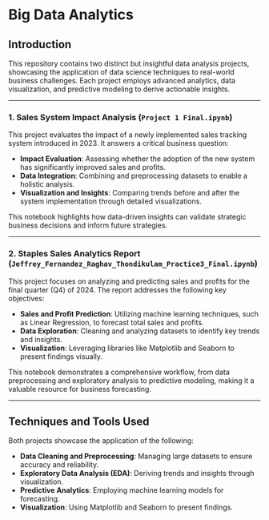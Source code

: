 # Big Data Analytics

## Introduction

This repository contains two distinct but insightful data analysis projects, showcasing the application of data science techniques to real-world business challenges. Each project employs advanced analytics, data visualization, and predictive modeling to derive actionable insights.

---

### 1. **Sales System Impact Analysis** (`Project 1 Final.ipynb`)

This project evaluates the impact of a newly implemented sales tracking system introduced in 2023. It answers a critical business question:
- **Impact Evaluation**: Assessing whether the adoption of the new system has significantly improved sales and profits.
- **Data Integration**: Combining and preprocessing datasets to enable a holistic analysis.
- **Visualization and Insights**: Comparing trends before and after the system implementation through detailed visualizations.

This notebook highlights how data-driven insights can validate strategic business decisions and inform future strategies.

---

### 2. **Staples Sales Analytics Report** (`Jeffrey_Fernandez_Raghav_Thondikulam_Practice3_Final.ipynb`)

This project focuses on analyzing and predicting sales and profits for the final quarter (Q4) of 2024. The report addresses the following key objectives:
- **Sales and Profit Prediction**: Utilizing machine learning techniques, such as Linear Regression, to forecast total sales and profits.
- **Data Exploration**: Cleaning and analyzing datasets to identify key trends and insights.
- **Visualization**: Leveraging libraries like Matplotlib and Seaborn to present findings visually.

This notebook demonstrates a comprehensive workflow, from data preprocessing and exploratory analysis to predictive modeling, making it a valuable resource for business forecasting.

---

## Techniques and Tools Used
Both projects showcase the application of the following:
- **Data Cleaning and Preprocessing**: Managing large datasets to ensure accuracy and reliability.
- **Exploratory Data Analysis (EDA)**: Deriving trends and insights through visualization.
- **Predictive Analytics**: Employing machine learning models for forecasting.
- **Visualization**: Using Matplotlib and Seaborn to present findings.


 
